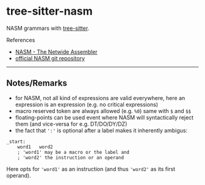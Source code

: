 # tree-sitter-nasm

NASM grammars with [tree-sitter](https://github.com/tree-sitter/tree-sitter).

References

* [NASM - The Netwide Assembler](https://www.nasm.us/xdoc/2.15/html/nasmdoc0.html)
* [official NASM git repository](https://github.com/netwide-assembler/nasm)

---

## Notes/Remarks

* for NASM, not all kind of expressions are valid everywhere, here an expression is an expression (e.g. no critical expressions)
* macro reserved token are always allowed (e.g. `%0`) same with `$` and `$$`
* floating-points can be used event where NASM will syntactically reject them (and vice-versa for e.g. DT/DO/DY/DZ)
* the fact that `':'` is optional after a label makes it inherently ambigus:
```
_start:
	word1	word2
	; 'word1' may be a macro or the label and
	; 'word2' the instruction or an operand
```
Here opts for `'word1'` as an instruction (and thus `'word2'` as its first operand).
